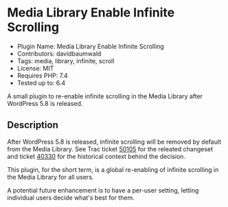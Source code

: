 # Media Library Enable Infinite Scrolling

* Plugin Name: Media Library Enable Infinite Scrolling
* Contributors: davidbaumwald
* Tags: media, library, infinite, scroll
* License: MIT
* Requires PHP: 7.4
* Tested up to: 6.4

A small plugin to re-enable infinite scrolling in the Media Library after WordPress 5.8 is released.

## Description

After WordPress 5.8 is released, infinite scrolling will be removed by default from the Media Library.  See Trac ticket [50105](https://core.trac.wordpress.org/ticket/50105) for the releated changeset and ticket [40330](https://core.trac.wordpress.org/ticket/40330) for the historical context behind the decision.

This plugin, for the short term, is a global re-enabling of infinite scrolling in the Media Library for all users.

A potential future enhancement is to have a per-user setting, letting individual users decide what's best for them.